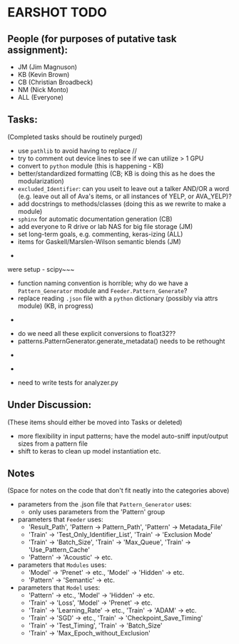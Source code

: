 # EARSHOT TODO

## People (for purposes of putative task assignment):

  - JM (Jim Magnuson)
  - KB (Kevin Brown)
  - CB (Christian Broadbeck)
  - NM (Nick Monto)
  - ALL (Everyone)

## Tasks:

(Completed tasks should be routinely purged)

  - use `pathlib` to avoid having to replace //
  - try to comment out device lines to see if we can utilize > 1 GPU
  - convert to `python` module (this is happening - KB)
  - better/standardized formatting (CB; KB is doing this as he does the modularization)
  - `excluded_Identifier`: can you useit to leave out a talker AND/OR a word (e.g. leave out all of Ava's items, or all instances of YELP, or AVA_YELP)?
  - add docstrings to methods/classes (doing this as we rewrite to make a module)
  - `sphinx` for automatic documentation generation (CB)
  - add everyone to R drive or lab NAS for big file storage (JM)
  - set long-term goals, e.g. commenting, keras-izing (ALL)
  - items for Gaskell/Marslen-Wilson semantic blends (JM)
  - ~~~de-hackify switch between L2/tanh and cross-ent/sigmoid (KB) : N.B. I've done this but I can't test it because damn librosa broke somehow when my new machines
  were setup - scipy~~~
  - function naming convention is horrible; why do we have a `Pattern_Generator` module and `Feeder.Pattern_Generate`?
  - replace reading `.json` file with a `python` dictionary (possibly via attrs module) (KB, in progress)
  - ~~~convert `Pattern_Generator` from a script to a proper class, using the `PatternParameters` object and not a .json file (KB, in progress)~~~
  - do we need all these explicit conversions to float32??
  - patterns.PatternGenerator.generate_metadata() needs to be rethought
  - ~~~original Heejo code lists two words as "unrelated" if they are not identical, in the same cohort, or rhymes but THEN checks for 1-step neighborhood.  How can a word be called both "unrelated" and a DAS neighbor?? (If we start looking at neighbors, this is going to be super confusing.)~~~
  - ~~~need to write tests for phonology.py (though I know my edit_dist function works)~~~
  - need to write tests for analyzer.py

## Under Discussion:

(These items should either be moved into Tasks or deleted)

  - more flexibility in input patterns; have the model auto-sniff input/output sizes from a pattern file
  - shift to keras to clean up model instantiation etc.

## Notes

(Space for notes on the code that don't fit neatly into the categories above)

  - parameters from the .json file that `Pattern_Generator` uses:
    - only uses parameters from the 'Pattern' group
  - parameters that `Feeder` uses:
    - 'Result_Path', 'Pattern -> Pattern_Path', 'Pattern' -> Metadata_File'
    - 'Train' -> 'Test_Only_Identifier_List', 'Train' -> 'Exclusion Mode'
    - 'Train' -> 'Batch_Size', 'Train' -> 'Max_Queue', 'Train' -> 'Use_Pattern_Cache'
    - 'Pattern' -> 'Acoustic' -> etc.
  - parameters that `Modules` uses:
    - 'Model' -> 'Prenet' -> etc., 'Model' -> 'Hidden' -> etc.
    - 'Pattern' -> 'Semantic' -> etc.
  - parameters that `Model` uses:
    - 'Pattern' -> etc., 'Model' -> 'Hidden' -> etc.
    - 'Train' -> 'Loss', 'Model' -> 'Prenet' -> etc.
    - 'Train' -> 'Learning_Rate' -> etc., 'Train' -> 'ADAM' -> etc.
    - 'Train' -> 'SGD' -> etc., 'Train' -> 'Checkpoint_Save_Timing'
    - 'Train' -> 'Test_Timing', 'Train' -> 'Batch_Size'
    - 'Train' -> 'Max_Epoch_without_Exclusion'
